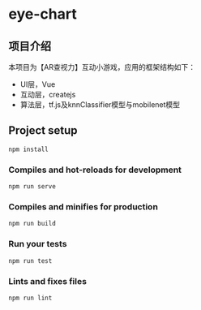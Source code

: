 # eye-chart

## 项目介绍
本项目为【AR查视力】互动小游戏，应用的框架结构如下：
+ UI层，Vue
+ 互动层，createjs
+ 算法层，tf.js及knnClassifier模型与mobilenet模型

## Project setup
```
npm install
```

### Compiles and hot-reloads for development
```
npm run serve
```

### Compiles and minifies for production
```
npm run build
```

### Run your tests
```
npm run test
```

### Lints and fixes files
```
npm run lint
```
